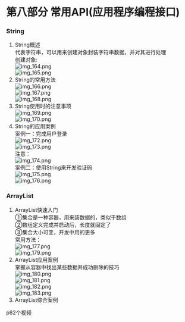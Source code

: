 # 第八部分 常用API(应用程序编程接口)  

### String  
1.  String概述  
代表字符串，可以用来创建对象封装字符串数据，并对其进行处理  
创建对象:  
![img_164.png](img_164.png)  
![img_165.png](img_165.png)  
2.  String的常用方法  
![img_166.png](img_166.png)  
![img_167.png](img_167.png)  
![img_168.png](img_168.png)  
3.  String使用时的注意事项  
![img_169.png](img_169.png)  
![img_170.png](img_170.png)  
4.  String的应用案例  
案例一：完成用户登录  
![img_172.png](img_172.png)  
![img_173.png](img_173.png)  
注意：  
![img_174.png](img_174.png)  
案例二：使用String来开发验证码  
![img_175.png](img_175.png)  
![img_176.png](img_176.png)  

### ArrayList  
1. ArrayList快速入门   
   ①集合是一种容器，用来装数据的，类似于数组  
   ②数组定义完成并启动后，长度就固定了  
   ③集合大小可变，开发中用的更多  
常用方法：  
![img_177.png](img_177.png)  
![img_179.png](img_179.png)  
2. ArrayList应用案例  
掌握从容器中找出某些数据并成功删除的技巧  
![img_180.png](img_180.png)  
![img_181.png](img_181.png)  
![img_182.png](img_182.png)  
![img_183.png](img_183.png)  
3. ArrayList综合案例  


p82个视频













 




































